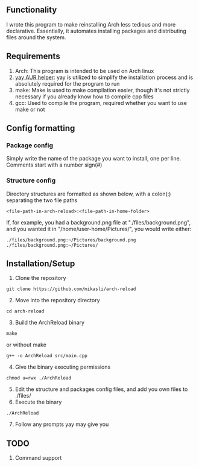 ## Functionality
I wrote this program to make reinstalling Arch less tedious and more declarative. Essentially, it automates installing packages and distributing files around the system.

## Requirements
1. Arch: This program is intended to be used on Arch linux
2. [yay AUR helper](https://github.com/Jguer/yay): yay is utilized to simplify the installation process and is absolutely required for the program to run
3. make: Make is used to make compilation easier, though it's not strictly necessary if you already know how to compile cpp files
4. gcc: Used to compile the program, required whether you want to use make or not

## Config formatting
### Package config
Simply write the name of the package you want to install, one per line.
Comments start with a number sign(\#) 
### Structure config
Directory structures are formatted as shown below, with a colon(:) separating the two file paths
```
<file-path-in-arch-reload>:<file-path-in-home-folder>
```
If, for example, you had a background.png file at "./files/background.png", and you wanted it in "/home/user-home/Pictures/", you would write either:
```
./files/background.png:~/Pictures/background.png
./files/background.png:~/Pictures/
```

## Installation/Setup
1. Clone the repository
```
git clone https://github.com/mikasli/arch-reload
```
2. Move into the repository directory
```
cd arch-reload
```
3. Build the ArchReload binary
```
make
```
or without make
```
g++ -o ArchReload src/main.cpp
```
4. Give the binary executing permissions 
```
chmod u=rwx ./ArchReload
```
5. Edit the structure and packages config files, and add you own files to ./files/
6. Execute the binary
```
./ArchReload
```
7. Follow any prompts yay may give you

## TODO
1. Command support
